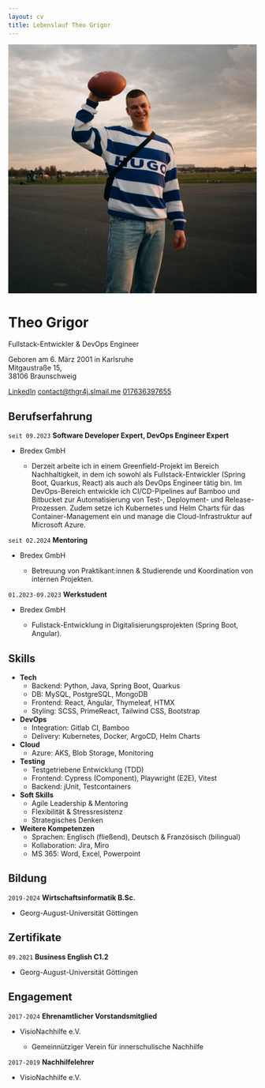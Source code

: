 ```yaml
---
layout: cv
title: Lebenslauf Theo Grigor
---
```

![Theo Grigor](/assets/football.jpg)  
# Theo Grigor
Fullstack-Entwickler & DevOps Engineer

Geboren am 6. März 2001 in Karlsruhe  
Mitgaustraße 15,  
38106 Braunschweig

<div id="webaddress">
    <a href="https://www.linkedin.com/in/theo-grigor-313167198">
    <i class="fa-brands fa-linkedin"></i>
    LinkedIn</a>
    <a href="mailto:contact@thgr4j.slmail.me">
    <i class="fa-regular fa-envelope"></i>
    contact@thgr4j.slmail.me</a>
    <a href="tel:+4917636397655">
    <i class="fa-solid fa-phone"></i>
    017636397655</a>
</div>

## Berufserfahrung

`seit 09.2023`
__Software Developer Expert, DevOps Engineer Expert__  
- Bredex GmbH  
    - <p class="job-desc">Derzeit arbeite ich in einem Greenfield-Projekt im Bereich Nachhaltigkeit, in dem ich sowohl als Fullstack-Entwickler (Spring Boot, Quarkus, React) als auch als DevOps Engineer tätig bin. Im DevOps-Bereich entwickle ich CI/CD-Pipelines auf Bamboo und Bitbucket zur Automatisierung von Test-, Deployment- und Release-Prozessen. Zudem setze ich Kubernetes und Helm Charts für das Container-Management ein und manage die Cloud-Infrastruktur auf Microsoft Azure.</p>

`seit 02.2024`
__Mentoring__  
- Bredex GmbH  
    - <p class="job-desc">Betreuung von Praktikant:innen & Studierende und Koordination von internen Projekten.</p>

`01.2023-09.2023`
__Werkstudent__  
- Bredex GmbH  
    - <p class="job-desc">Fullstack-Entwicklung in Digitalisierungsprojekten (Spring Boot, Angular).</p>

## Skills

- __Tech__
    - <span class="blue">Backend:</span> Python, Java, Spring Boot, Quarkus
    - <span class="blue">DB:</span> MySQL, PostgreSQL, MongoDB
    - <span class="blue">Frontend:</span> React, Angular, Thymeleaf, HTMX
    - <span class="blue">Styling:</span> SCSS, PrimeReact, Tailwind CSS, Bootstrap
- __DevOps__
    - <span class="blue">Integration:</span> Gitlab CI, Bamboo
    - <span class="blue">Delivery:</span> Kubernetes, Docker, ArgoCD, Helm Charts
- __Cloud__
    - <span class="blue">Azure:</span> AKS, Blob Storage, Monitoring
- __Testing__
    - Testgetriebene Entwicklung (TDD)
    - <span class="blue">Frontend:</span> Cypress (Component), Playwright (E2E), Vitest
    - <span class="blue">Backend:</span> jUnit, Testcontainers
- __Soft Skills__
    - Agile Leadership & Mentoring
    - Flexibilität & Stressresistenz
    - Strategisches Denken
- __Weitere Kompetenzen__
    - <span class="blue">Sprachen:</span> Englisch (fließend), Deutsch & Französisch (bilingual)
    - <span class="blue">Kollaboration:</span> Jira, Miro
    - <span class="blue">MS 365:</span> Word, Excel, Powerpoint

## Bildung

`2019-2024`
__Wirtschaftsinformatik B.Sc.__  
- Georg-August-Universität Göttingen

## Zertifikate

`09.2021`
__Business English C1.2__  
- Georg-August-Universität Göttingen

## Engagement

`2017-2024`
__Ehrenamtlicher Vorstandsmitglied__  
- VisioNachhilfe e.V.  
    - <p class="job-desc">Gemeinnütziger Verein für innerschulische Nachhilfe</p>

`2017-2019`
__Nachhilfelehrer__  
- VisioNachhilfe e.V.

<!-- ### Footer

Last updated: Dec 2024 -->



